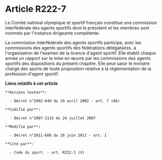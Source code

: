 # Article R222-7

Le Comité national olympique et sportif français constitue une commission interfédérale des agents sportifs dont le président
et les membres sont nommés par l'instance dirigeante compétente.

La commission interfédérale des agents sportifs participe, avec les commissions des agents sportifs des fédérations
délégataires, à l'organisation de l'examen de la licence d'agent sportif. Elle établit chaque année un rapport sur la mise en
œuvre par les commissions des agents sportifs des dispositions du présent chapitre. Elle peut saisir le ministre chargé des
sports de toute proposition relative à la réglementation de la profession d'agent sportif.

**Liens relatifs à cet article**

	**Anciens textes**:

	  - Décret n°2002-649 du 29 avril 2002 - art. 7 (Ab)

	**Codifié par**:

	  - Décret n°2007-1133 du 24 juillet 2007

	**Modifié par**:

	  - Décret n°2011-686 du 16 juin 2011 - art. 1

	**Cité par**:

	  - Code du sport. - art. R222-1 (V)
